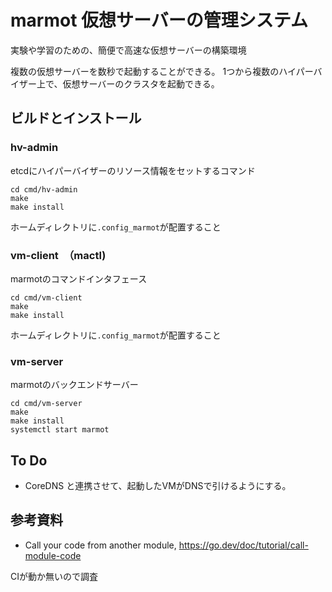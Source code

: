 # marmot 仮想サーバーの管理システム

実験や学習のための、簡便で高速な仮想サーバーの構築環境

複数の仮想サーバーを数秒で起動することができる。
1つから複数のハイパーバイザー上で、仮想サーバーのクラスタを起動できる。


## ビルドとインストール

### hv-admin

etcdにハイパーバイザーのリソース情報をセットするコマンド

```
cd cmd/hv-admin
make 
make install
```

ホームディレクトリに`.config_marmot`が配置すること


### vm-client　（mactl)

marmotのコマンドインタフェース

```
cd cmd/vm-client
make
make install
```

ホームディレクトリに`.config_marmot`が配置すること



### vm-server

marmotのバックエンドサーバー

```
cd cmd/vm-server
make
make install
systemctl start marmot
```



## To Do

* CoreDNS と連携させて、起動したVMがDNSで引けるようにする。




## 参考資料
* Call your code from another module, https://go.dev/doc/tutorial/call-module-code

CIが動か無いので調査



